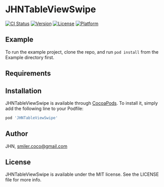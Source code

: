 # JHNTableViewSwipe

[![CI Status](https://img.shields.io/travis/JHN/JHNTableViewSwipe.svg?style=flat)](https://travis-ci.org/JHN/JHNTableViewSwipe)
[![Version](https://img.shields.io/cocoapods/v/JHNTableViewSwipe.svg?style=flat)](https://cocoapods.org/pods/JHNTableViewSwipe)
[![License](https://img.shields.io/cocoapods/l/JHNTableViewSwipe.svg?style=flat)](https://cocoapods.org/pods/JHNTableViewSwipe)
[![Platform](https://img.shields.io/cocoapods/p/JHNTableViewSwipe.svg?style=flat)](https://cocoapods.org/pods/JHNTableViewSwipe)

## Example

To run the example project, clone the repo, and run `pod install` from the Example directory first.

## Requirements

## Installation

JHNTableViewSwipe is available through [CocoaPods](https://cocoapods.org). To install
it, simply add the following line to your Podfile:

```ruby
pod 'JHNTableViewSwipe'
```

## Author

JHN, smiler.coco@gmail.com

## License

JHNTableViewSwipe is available under the MIT license. See the LICENSE file for more info.
